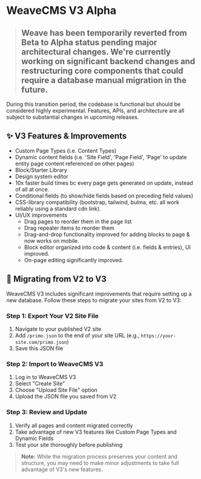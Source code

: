 # WeaveCMS V3 Alpha

> ## Weave has been temporarily reverted from Beta to Alpha status pending major architectural changes. We're currently working on significant backend changes and restructuring core components that could require a database manual migration in the future.

During this transition period, the codebase is functional but should be considered highly experimental. Features, APIs, and architecture are all subject to substantial changes in upcoming releases.


## ✨ V3 Features & Improvements

- Custom Page Types (i.e. Content Types)
- Dynamic content fields (i.e. 'Site Field', 'Page Field', 'Page' to update entity page content referenced on other pages)
- Block/Starter Library
- Design system editor
- 10x faster build times bc every page gets generated on update, instead of all at once. 
- Conditional fields (to show/hide fields based on preceding field values)
- CSS-library compatibility (bootstrap, tailwind, bulma, etc. all work reliably using a standard cdn link). 
- UI/UX improvements
  - Drag pages to reorder them in the page list
  - Drag repeater items to reorder them
  - Drag-and-drop functionality improved for adding blocks to page & now works on mobile.
  - Block editor organized into code & content (i.e. fields & entries), UI improved.
  - On-page editing significantly improved.

## 🔄 Migrating from V2 to V3

WeaveCMS V3 includes significant improvements that require setting up a new database. Follow these steps to migrate your sites from V2 to V3:

### Step 1: Export Your V2 Site File
1. Navigate to your published V2 site
2. Add `/primo.json` to the end of your site URL (e.g., `https://your-site.com/primo.json`)
3. Save this JSON file

### Step 2: Import to WeaveCMS V3
1. Log in to WeaveCMS V3
2. Select "Create Site"
3. Choose "Upload Site File" option
4. Upload the JSON file you saved from V2

### Step 3: Review and Update
1. Verify all pages and content migrated correctly
2. Take advantage of new V3 features like Custom Page Types and Dynamic Fields
3. Test your site thoroughly before publishing

> **Note:** While the migration process preserves your content and structure, you may need to make minor adjustments to take full advantage of V3's new features.

